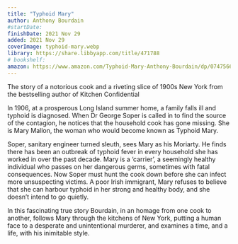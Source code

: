 ```yaml
---
title: "Typhoid Mary"
author: Anthony Bourdain
#startDate:
finishDate: 2021 Nov 29
added: 2021 Nov 29
coverImage: typhoid-mary.webp
library: https://share.libbyapp.com/title/471788
# bookshelf:
amazon: https://www.amazon.com/Typhoid-Mary-Anthony-Bourdain/dp/0747566879/
---
```


The story of a notorious cook and a riveting slice of 1900s New York from the bestselling author of Kitchen Confidential

In 1906, at a prosperous Long Island summer home, a family falls ill and typhoid is diagnosed. When Dr George Soper is called in to find the source of the contagion, he notices that the household cook has gone missing. She is Mary Mallon, the woman who would become known as Typhoid Mary.

Soper, sanitary engineer turned sleuth, sees Mary as his Moriarty. He finds there has been an outbreak of typhoid fever in every household she has worked in over the past decade. Mary is a ‘carrier’, a seemingly healthy individual who passes on her dangerous germs, sometimes with fatal consequences. Now Soper must hunt the cook down before she can infect more unsuspecting victims. A poor Irish immigrant, Mary refuses to believe that she can harbour typhoid in her strong and healthy body, and she doesn’t intend to go quietly.

In this fascinating true story Bourdain, in an homage from one cook to another, follows Mary through the kitchens of New York, putting a human face to a desperate and unintentional murderer, and examines a time, and a life, with his inimitable style.  
